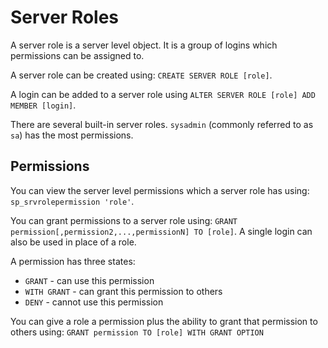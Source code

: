 # Server Roles #

A server role is a server level object. It is a group of logins which permissions can be assigned to.

A server role can be created using: `CREATE SERVER ROLE [role]`.

A login can be added to a server role using `ALTER SERVER ROLE [role] ADD MEMBER [login]`.

There are several built-in server roles. `sysadmin` (commonly referred to as `sa`) has the most permissions.

## Permissions ##

You can view the server level permissions which a server role has using: `sp_srvrolepermission 'role'`.

You can grant permissions to a server role using: `GRANT permission[,permission2,...,permissionN] TO [role]`. A single login can also be used in place of a role.

A permission has three states:

- `GRANT` - can use this permission
- `WITH GRANT` - can grant this permission to others
- `DENY` - cannot use this permission

You can give a role a permission plus the ability to grant that permission to others using: `GRANT permission TO [role] WITH GRANT OPTION`

